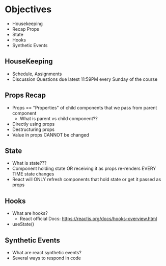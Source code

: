 # Objectives

- Housekeeping
- Recap Props
- State
- Hooks
- Synthetic Events

## HouseKeeping

- Schedule, Assignments
- Discussion Questions due latest 11:59PM every Sunday of the course

## Props Recap

- Props == "Properties" of child components that we pass from parent component
  - What is parent vs child component??
- Directly using props
- Destructuring props
- Value in props CANNOT be changed

## State

- What is state???
- Component holding state OR receiving it as props re-renders EVERY TIME state changes
- React will ONLY refresh components that hold state or get it passed as props

## Hooks

- What are hooks?
  - React official Docs: https://reactjs.org/docs/hooks-overview.html
- useState()

## Synthetic Events

- What are react synthetic events?
- Several ways to respond in code
